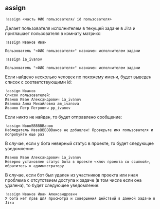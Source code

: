 ## assign

`!assign <часть ФИО пользователя/ id пользователя>`

Делает пользователя исполнителем в текущей задаче в Jira и приглашает пользователя в комнату матрикс:

```
!assign Иванов Иван

Пользователь "<ФИО пользователя>" назначен исполнителем задачи
```

```
!assign ia_ivanov

Пользователь "<ФИО пользователя>" назначен исполнителем задачи
```

Если найдено несколько человек по похожему имени, будет выведен список с соответствующими id:

```
!assign Иванов
Список пользователей:
Иванов Иван Александрович ia_ivanov
Иванова Анна Михайловна am_ivanova
Иванов Петр Петрович pp_ivanov
```

Если никто не найден, то будет отправлено сообщение:

```
!assign ИвввВВВВВВанов
Наблюдатель ИвввВВВВВВанов не добавлен! Проверьте имя пользователя и попробуйте еще раз
```

В случае, если у бота неверный статус в проекте, то будет следующее уведомление:

```
Иванов Иван Александрович ia_ivanov
Неверно установлен статус бота в проекте <ключ проекта со ссылкой>, обратитесь к администратору
```

В случае, если бот был удален из участников проекта или иная проблема с отсутствием доступа к задаче (в том числе если она удалена), то будет следующее уведомление:

```
!assign Иванов Иван Александрович
У бота нет прав для просмотра и совершения действий в данной задаче в Jira
```
